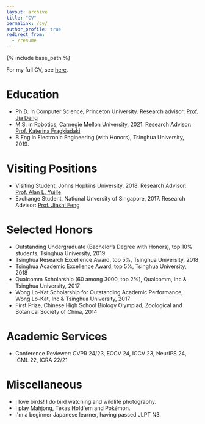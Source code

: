 ```yaml
---
layout: archive
title: "CV"
permalink: /cv/
author_profile: true
redirect_from:
  - /resume
---
```


{% include base_path %}

For my full CV, see [here](http://zuoym15.github.io/files/Yiming_Zuo_CV.pdf).

Education
======

* Ph.D. in Computer Science, Princeton University. Research advisor: [Prof. Jia Deng](https://www.cs.princeton.edu/~jiadeng/)
* M.S. in Robotics, Carnegie Mellon University, 2021. Research Advisor: [Prof. Katerina Fragkiadaki](https://www.cs.cmu.edu/~katef/)
* B.Eng in Electronic Engineering (with Honors), Tsinghua University, 2019.

Visiting Positions
======
* Visiting Student, Johns Hopkins University, 2018. Research Advisor: [Prof. Alan L. Yuille](http://www.cs.jhu.edu/~ayuille/)
* Exchange Student, National Unversity of Singapore, 2017. Research Advisor: [Prof. Jiashi Feng](https://sites.google.com/site/jshfeng/)

Selected Honors
======

* Outstanding Undergraduate (Bachelor’s Degree with Honors), top 10\% students, Tsinghua University, 2019
*	Tsinghua Research Excellence Award, top 5\%, Tsinghua University, 2018
* Tsinghua Academic Excellence Award, top 5\%, Tsinghua University, 2018
* Qualcomm Scholarship (60 among 3000, top 2\%), Qualcomm, Inc \& Tsinghua University, 2017
* Wong Lo-Kat Scholarship for Outstanding Academic Performance, Wong Lo-Kat, Inc \& Tsinghua University, 2017
* First Prize, Chinese High School Biology Olympiad, Zoological and Botanical Society of China, 2014 

Academic Services
======

* Conference Reviewer: CVPR 24/23, ECCV 24, ICCV 23, NeurIPS 24, ICML 22, ICRA 22/21

Miscellaneous
======
* I love birds! I do bird watching and wildlife photography.
* I play Mahjong, Texas Hold'em and Pokémon.
* I'm a beginner Japanese learner, having passed JLPT N3.


<!-- Work experience
======
* Summer 2015: Research Assistant
  * Github University
  * Duties included: Tagging issues
  * Supervisor: Professor Git

* Fall 2015: Research Assistant
  * Github University
  * Duties included: Merging pull requests
  * Supervisor: Professor Hub -->


  
<!-- Skills
======
* Skill 1
* Skill 2
  * Sub-skill 2.1
  * Sub-skill 2.2
  * Sub-skill 2.3
* Skill 3

Publications
======
  <ul>{% for post in site.publications %}
    {% include archive-single-cv.html %}
  {% endfor %}</ul>
  
Talks
======
  <ul>{% for post in site.talks %}
    {% include archive-single-talk-cv.html %}
  {% endfor %}</ul>
  
Teaching
======
  <ul>{% for post in site.teaching %}
    {% include archive-single-cv.html %}
  {% endfor %}</ul>
  
Service and leadership
======
* Currently signed in to 43 different slack teams -->
